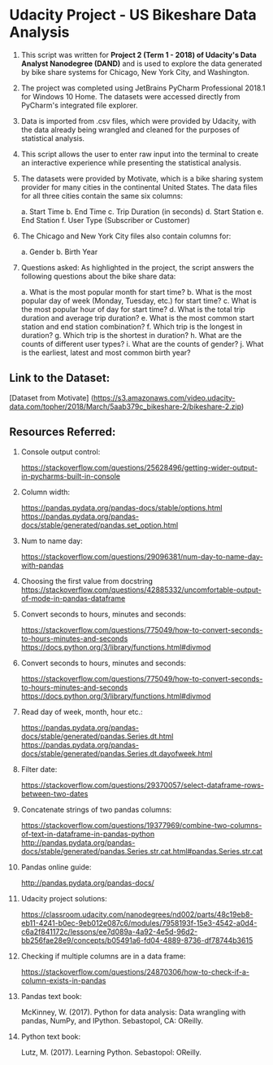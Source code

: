 # Udacity Project - US Bikeshare Data Analysis

1. This script was written for **Project 2 (Term 1 - 2018) of Udacity's Data Analyst Nanodegree (DAND)** and is used to explore the data generated by bike share systems for Chicago, New York City, and Washington. 

2. The project was completed using JetBrains PyCharm Professional 2018.1 for Windows 10 Home. The datasets were accessed directly from PyCharm's integrated file explorer.

3. Data is imported from .csv files, which were provided by Udacity, with the data already being wrangled and cleaned for the purposes of statistical analysis. 

4. This script allows the user to enter raw input into the terminal to create an interactive experience while presenting the statistical analysis.

5. The datasets were provided by Motivate, which is a bike sharing system provider for many cities in the continental United States. The data files for all three cities contain the same six columns:

     a. Start Time
     b. End Time
     c. Trip Duration (in seconds)
     d. Start Station
     e. End Station
     f. User Type (Subscriber or Customer)

6. The Chicago and New York City files also contain columns for:

     a. Gender
     b. Birth Year

7. Questions asked: As highlighted in the project, the script answers the following questions about the bike share data:

     a. What is the most popular month for start time?
     b. What is the most popular day of week (Monday, Tuesday, etc.) for start time?
     c. What is the most popular hour of day for start time?
     d. What is the total trip duration and average trip duration?
     e. What is the most common start station and end station combination?
     f.  Which trip is the longest in duration?
     g. Which trip is the shortest in duration?
     h. What are the counts of different user types?
     i.  What are the counts of gender?
     j.  What is the earliest, latest and most common birth year?

## Link to the Dataset:
[Dataset from Motivate] (https://s3.amazonaws.com/video.udacity-data.com/topher/2018/March/5aab379c_bikeshare-2/bikeshare-2.zip)

## Resources Referred:

1. Console output control:
   
   https://stackoverflow.com/questions/25628496/getting-wider-output-in-pycharms-built-in-console

2. Column width:
   
   https://pandas.pydata.org/pandas-docs/stable/options.html
   https://pandas.pydata.org/pandas-docs/stable/generated/pandas.set_option.html

3. Num to name day:
   
    https://stackoverflow.com/questions/29096381/num-day-to-name-day-with-pandas

4. Choosing the first value from docstring
    https://stackoverflow.com/questions/42885332/uncomfortable-output-of-mode-in-pandas-dataframe

5. Convert seconds to hours, minutes and seconds:
   
    https://stackoverflow.com/questions/775049/how-to-convert-seconds-to-hours-minutes-and-seconds
    https://docs.python.org/3/library/functions.html#divmod

6. Convert seconds to hours, minutes and seconds:

    https://stackoverflow.com/questions/775049/how-to-convert-seconds-to-hours-minutes-and-seconds
    https://docs.python.org/3/library/functions.html#divmod

7. Read day of week, month, hour etc.:

    https://pandas.pydata.org/pandas-docs/stable/generated/pandas.Series.dt.html
    https://pandas.pydata.org/pandas-docs/stable/generated/pandas.Series.dt.dayofweek.html

8. Filter date:

    https://stackoverflow.com/questions/29370057/select-dataframe-rows-between-two-dates

9. Concatenate strings of two pandas columns:

    https://stackoverflow.com/questions/19377969/combine-two-columns-of-text-in-dataframe-in-pandas-python
    http://pandas.pydata.org/pandas-docs/stable/generated/pandas.Series.str.cat.html#pandas.Series.str.cat

10. Pandas online guide:
	
    http://pandas.pydata.org/pandas-docs/

10. Udacity project solutions:

    https://classroom.udacity.com/nanodegrees/nd002/parts/48c19eb8-eb11-4241-b0ec-9eb012e087c6/modules/7958193f-15e3-4542-a0d4-c6a2f841172c/lessons/ee7d089a-4a92-4e5d-96d2-bb256fae28e9/concepts/b05491a6-fd04-4889-8736-df78744b3615

11. Checking if multiple columns are in a data frame:

    https://stackoverflow.com/questions/24870306/how-to-check-if-a-column-exists-in-pandas

12. Pandas text book:

    McKinney, W. (2017). Python for data analysis: Data wrangling with pandas, NumPy, and IPython. Sebastopol, CA: OReilly.

13. Python text book:

    Lutz, M. (2017). Learning Python. Sebastopol: OReilly.
